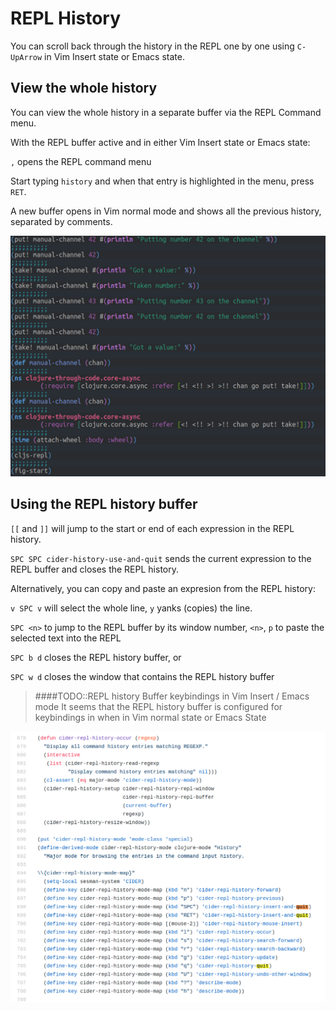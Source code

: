 # REPL History

You can scroll back through the history in the REPL one by one using `C-UpArrow` in Vim Insert state or Emacs state.


## View the whole history

You can view the whole history in a separate buffer via the REPL Command menu.

With the REPL buffer active and in either Vim Insert state or Emacs state:

`,` opens the REPL command menu

Start typing `history` and when that entry is highlighted in the menu, press `RET`.

A new buffer opens in Vim normal mode and shows all the previous history, separated by comments.

[![Spacemacs Clojure REPL history](/images/spacemacs-clojure-repl-history-buffer.png)](/images/spacemacs-clojure-repl-history-buffer.png)


## Using the REPL history buffer

`[[` and `]]` will jump to the start or end of each expression in the REPL history.

`SPC SPC cider-history-use-and-quit` sends the current expression to the REPL buffer and closes the REPL history.


Alternatively, you can copy and paste an expresion from the REPL history:

`v SPC v` will select the whole line, `y` yanks (copies) the line.

`SPC <n>` to jump to the REPL buffer by its window number, `<n>`, `p` to paste the selected text into the REPL


`SPC b d` closes the REPL history buffer, or

`SPC w d` closes the window that contains the REPL history buffer


> ####TODO::REPL history Buffer keybindings in Vim Insert / Emacs mode
> It seems that the REPL history buffer is configured for keybindings in when in Vim normal state or Emacs State

[![Spacemacs Clojure REPL History - keybindings code](/images/spacemacs-clojure-repl-history-keybindings-code.png)](/images/spacemacs-clojure-repl-history-keybindings-code.png)
